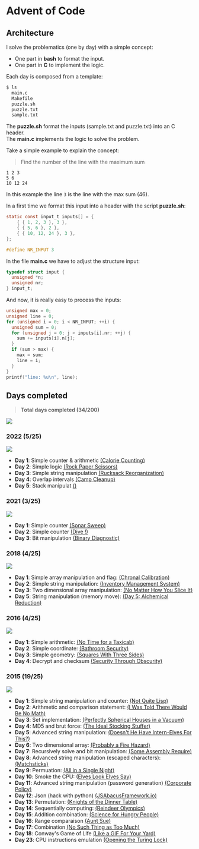 # Advent of Code

## Architecture

I solve the problematics (one by day) with a simple concept:
  + One part in **bash** to format the input.
  + One part in **C** to implement the logic.

Each day is composed from a template:

``` bash
$ ls
  main.c
  Makefile
  puzzle.sh
  puzzle.txt
  sample.txt
```

The **puzzle.sh** format the inputs (sample.txt and puzzle.txt) into an C header.  
The **main.c** implements the logic to solve the problem.  

Take a simple example to explain the concept:

> Find the number of the line with the maximum sum

``` text
1 2 3
5 6
10 12 24
```

In this example the line ``3`` is the line with the max sum (46).

In a first time we format this input into a header with the script **puzzle.sh**:

``` c
static const input_t inputs[] = {
    { { 1, 2, 3 }, 3 },
    { { 5, 6 }, 2 },
    { { 10, 12, 24 }, 3 },
};

#define NR_INPUT 3
```

In the file **main.c** we have to adjust the structure input:

``` c
typedef struct input {
  unsigned *n;
  unsigned nr;
} input_t;
```

And now, it is really easy to process the inputs:

``` c
unsigned max = 0;
unsigned line = 0;
for (unsigned i = 0; i < NR_INPUT; ++i) {
  unsigned sum = 0;
  for (unsigned j = 0; j < inputs[i].nr; ++j) {
    sum += inputs[i].n[j];
  }
  if (sum > max) {
    max = sum;
    line = i;
  }
}
printf("line: %u\n", line);
```

## Days completed

> **Total days completed (34/200)**

![](https://geps.dev/progress/17)

### 2022 (5/25)

![](https://geps.dev/progress/20)

 + **Day 1**: Simple counter & arithmetic [(Calorie Counting)](https://adventofcode.com/2022/day/1)
 + **Day 2**: Simple logic [(Rock Paper Scissors)](https://adventofcode.com/2022/day/2)
 + **Day 3**: Simple string manipulation [(Rucksack Reorganization)](https://adventofcode.com/2022/day/3)
 + **Day 4**: Overlap intervals [(Camp Cleanup)](https://adventofcode.com/2022/day/4)
 + **Day 5**: Stack manipulat [()](https://adventofcode.com/2022/day/5)

### 2021 (3/25) 

![](https://geps.dev/progress/12)

 + **Day 1**: Simple counter [(Sonar Sweep)](https://adventofcode.com/2021/day/1)
 + **Day 2**: Simple counter [(Dive !)](https://adventofcode.com/2021/day/2)
 + **Day 3**: Bit manipulation [(Binary Diagnostic)](https://adventofcode.com/2021/day/3)

### 2018 (4/25)

![](https://geps.dev/progress/16)

 + **Day 1**: Simple array manipulation and flag: [(Chronal Calibration)](https://adventofcode.com/2018/day/1)
 + **Day 2**: Simple string manipulation: [(Inventory Management System)](https://adventofcode.com/2018/day/2)
 + **Day 3**: Two dimensional array manipulation: [(No Matter How You Slice It)](https://adventofcode.com/2018/day/3)
 + **Day 5**: String manipulation (memory move): [(Day 5: Alchemical Reduction)](https://adventofcode.com/2018/day/5)

### 2016 (4/25)

![](https://geps.dev/progress/16)

 + **Day 1**: Simple arithmetic: [(No Time for a Taxicab)](https://adventofcode.com/2016/day/1)
 + **Day 2**: Simple coordinate: [(Bathroom Security)](https://adventofcode.com/2016/day/2) 
 + **Day 3**: Simple geometry: [(Squares With Three Sides)](https://adventofcode.com/2016/day/3)
 + **Day 4**: Decrypt and checksum [(Security Through Obscurity)](https://adventofcode.com/2016/day/4) 

### 2015 (19/25)

![](https://geps.dev/progress/76)

 + **Day 1**: Simple string manipulation and counter: [(Not Quite Lisp)](https://adventofcode.com/2015/day/1)
 + **Day 2**: Arithmetic and comparison statement: [(I Was Told There Would Be No Math)](https://adventofcode.com/2015/day/2)
 + **Day 3**: Set implementation: [(Perfectly Spherical Houses in a Vacuum)](https://adventofcode.com/2015/day/3)
 + **Day 4**: MD5 and brut force: [(The Ideal Stocking Stuffer)](https://adventofcode.com/2015/day/4)
 + **Day 5**: Advanced string manipulation: [(Doesn't He Have Intern-Elves For This?)](https://adventofcode.com/2015/day/5)
 + **Day 6**: Two dimensional array: [(Probably a Fire Hazard)](https://adventofcode.com/2015/day/6)
 + **Day 7**: Recursively solve and bit manipulation: [(Some Assembly Require)](https://adventofcode.com/2015/day/7)
 + **Day 8**: Advanced string manipulation (escaped characters): [(Matchsticks)](https://adventofcode.com/2015/day/8)
 + **Day 9**: Permuation: [(All in a Single Night)](https://adventofcode.com/2015/day/9)
 + **Day 10**: Smoke the CPU: [(Elves Look Elves Say)](https://adventofcode.com/2015/day/10)
 + **Day 11**: Advanced string manipulation (password generation) [(Corporate Policy)](https://adventofcode.com/2015/day/11)
 + **Day 12**: Json (hack with python) [(JSAbacusFramework.io)](https://adventofcode.com/2015/day/12)
 + **Day 13**: Permutation: [(Knights of the Dinner Table)](https://adventofcode.com/2015/day/13)
 + **Day 14**: Sequentially computing: [(Reindeer Olympics)](https://adventofcode.com/2015/day/14)
 + **Day 15**: Addition combination: [(Science for Hungry People)](https://adventofcode.com/2015/day/15)
 + **Day 16**: Range comparaison [(Aunt Sue)](https://adventofcode.com/2015/day/16)
 + **Day 17**: Combination [(No Such Thing as Too Much)](https://adventofcode.com/2015/day/17)
 + **Day 18**: Conway's Game of Life [(Like a GIF For Your Yard)](https://adventofcode.com/2015/day/18)
 + **Day 23**: CPU instructions emulation [(Opening the Turing Lock)](https://adventofcode.com/2015/day/23)
